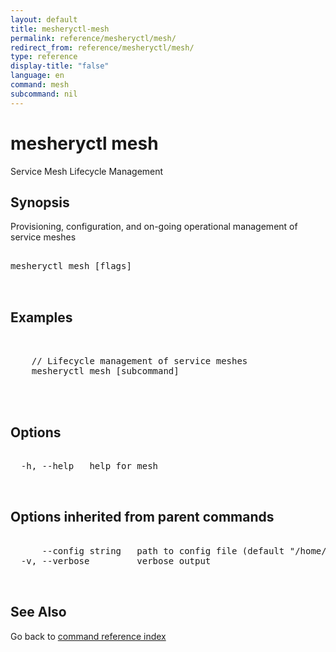```yaml
---
layout: default
title: mesheryctl-mesh
permalink: reference/mesheryctl/mesh/
redirect_from: reference/mesheryctl/mesh/
type: reference
display-title: "false"
language: en
command: mesh
subcommand: nil
---
```


# mesheryctl mesh

Service Mesh Lifecycle Management

## Synopsis

Provisioning, configuration, and on-going operational management of service meshes

<pre class='codeblock-pre'>
<div class='codeblock'>
mesheryctl mesh [flags]

</div>
</pre> 

## Examples

<pre class='codeblock-pre'>
<div class='codeblock'>

	// Lifecycle management of service meshes
	mesheryctl mesh [subcommand] 
	

</div>
</pre> 

## Options

<pre class='codeblock-pre'>
<div class='codeblock'>
  -h, --help   help for mesh

</div>
</pre>

## Options inherited from parent commands

<pre class='codeblock-pre'>
<div class='codeblock'>
      --config string   path to config file (default "/home/admin-pc/.meshery/config.yaml")
  -v, --verbose         verbose output

</div>
</pre>

## See Also

Go back to [command reference index](/reference/mesheryctl/) 
